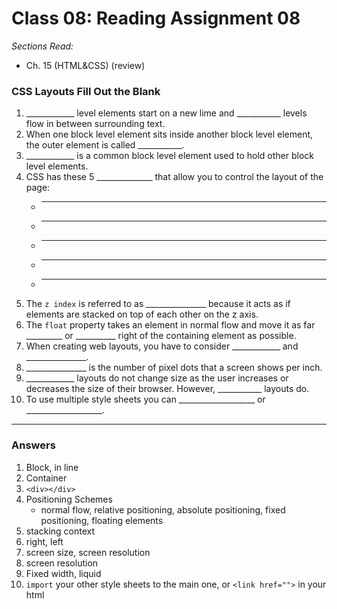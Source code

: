 # Class 08: Reading Assignment 08
*Sections Read:*
- Ch. 15 (HTML&CSS) (review)

### CSS Layouts Fill Out the Blank

1. ____________ level elements start on a new lime and ___________ levels flow in between surrounding text. 
2. When one block level element sits inside another block level element, the outer element is called ___________.
3. ____________ is a common block level element used to hold other block level elements. 
4. CSS has these 5 ______________ that allow you to control the layout of the page: 
    - _____________
    - ____________
    - ____________
    - _____________
    - _____________
5. The `z index` is referred to as _______________ because it acts as if elements are stacked on top of each other on the z axis. 
6. The `float` property takes an element in normal flow and move it as far _________ or __________ right of the containing element as possible. 
7. When creating web layouts, you have to consider ____________ and _______________.
8. _______________ is the number of pixel dots that a screen shows per inch. 
9. ____________ layouts do not change size as the user increases or decreases the size of their browser. However, ___________ layouts do. 
10. To use multiple style sheets you can ___________________ or ___________________.

<hr />

### Answers
1. Block, in line 
2. Container 
3. `<div></div>`
4. Positioning Schemes
    - normal flow, relative positioning, absolute positioning, fixed positioning, floating elements 
5. stacking context 
6. right, left 
7. screen size, screen resolution
8. screen resolution
9. Fixed width, liquid
10. `import` your other style sheets to the main one, or `<link href="">` in your html 
